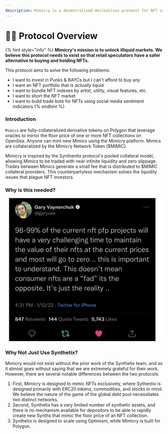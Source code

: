 ```yaml
---
description: Mimicry is a decentralized derivatives protocol for NFT collections.
---
```


# 👨🏫 Protocol Overview



{% hint style="info" %}
**Mimicry's mission is to unlock illiquid markets. We believe this protocol needs to exist so that retail speculators have a safer alternative to buying and holding NFTs.**

This protocol aims to solve the following problems:&#x20;

* I want to invest in Punks & BAYCs but I can't afford to buy any
* I want an NFT portfolio that is _actually_ liquid
* I want to bundle NFT indexes by artist, utility, visual features, etc.
* I want to short the NFT market
* I want to build trade bots for NFTs using social media sentiment indicators
{% endhint %}

### Introduction

`Mimics` are fully-collateralized derivative tokens on Polygon that leverage oracles to mirror the floor price of one or more NFT collections on OpenSea. Anyone can mint new Mimics using the Mimicry platform. Mimics are collateralized by the Mimicry Network Token ($MIMIC).

Mimicry is inspired by the Synthentix protocol's pooled collateral model, allowing Mimics to be traded with near infinite liquidity and zero slippage. Trades between Mimics generate a small fee that is distributed to $MIMIC collateral providers. This counterpartyless mechanism solves the liquidity issues that plague NFT investors.

### Why is this needed?

![Gary V on NFTs](<.gitbook/assets/GaryVee on NFTs (1).png>)

### Why Not Just Use Synthetix?

Mimicry would not exist without the prior work of the Synthetix team, and so it almost goes without saying that we are extremely grateful for their work. However, there are several notable differences between the two protocols:&#x20;

1. First, Mimicry is designed to mimic NFTs exclusively, where Sythentix is designed primarily with ERC20 tokens, commodities, and stocks in mind. We believe the nature of the game of the global debt pool necessitates two distinct networks.
2. Second, Synthetix has a very limited number of synthetic assets, and there is no mechanism available for depositors to be able to rapidly create new Synths that mimic the floor price of an NFT collection.
3. Synthetix is designed to scale using Optimism, while Mimicry is built for Polygon.
